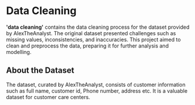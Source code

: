 # Data Cleaning
**'data cleaning'** contains the data cleaning process for the dataset provided by AlexTheAnalyst. The original dataset presented challenges such as missing values, inconsistencies, and inaccuracies. This project aimed to clean and preprocess the data, preparing it for further analysis and modelling.
## About the Dataset
The dataset, curated by AlexTheAnalyst, consists of customer information such as full name, customer id, Phone number, address etc. It is a valuable dataset for customer care centers.
